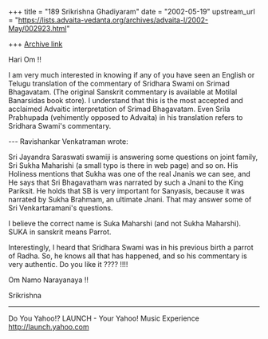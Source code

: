 +++
title = "189 Srikrishna Ghadiyaram"
date = "2002-05-19"
upstream_url = "https://lists.advaita-vedanta.org/archives/advaita-l/2002-May/002923.html"

+++
[Archive link](https://lists.advaita-vedanta.org/archives/advaita-l/2002-May/002923.html)

Hari Om !!

I am very much interested in knowing if any of you
have seen an English or Telugu translation of the
commentary of Sridhara Swami on Srimad Bhagavatam.
(The original Sanskrit commentary is available at
Motilal Banarsidas book store). I understand that this
is the most accepted and acclaimed Advaitic
interpretation of Srimad Bhagavatam. Even Srila
Prabhupada (vehimently opposed to Advaita) in his
translation refers to Sridhara Swami's commentary.


--- Ravishankar Venkatraman <sunlike at HOTMAIL.COM>
wrote:


<P>Sri Jayandra Saraswati swamiji is answering some
questions on joint family, Sri Sukha Maharishi (a
small typo is there in web page) and so on. His
Holiness mentions that Sukha was one of the real
Jnanis we can see, and He says that Sri Bhagavatham
was narrated by such a Jnani to the King Pariksit. He
holds that SB is very important for Sanyasis, because
it was narrated by Sukha Brahmam, an ultimate Jnani.
That may answer some of Sri Venkartaramani's
questions.</P>

I believe the correct name is Suka Maharshi (and not
Sukha Maharshi). SUKA in sanskrit means Parrot.

Interestingly, I heard that Sridhara Swami was in his
previous birth a parrot of Radha. So, he knows all
that has happened, and so his commentary is very
authentic. Do you like it ???? !!!!

Om Namo Narayanaya !!

Srikrishna

__________________________________________________
Do You Yahoo!?
LAUNCH - Your Yahoo! Music Experience
http://launch.yahoo.com

